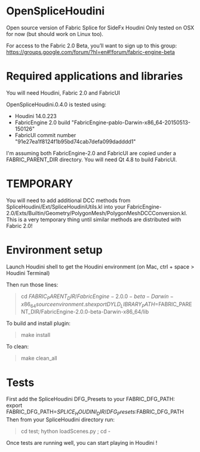 # OpenSpliceHoudini

Open source version of Fabric Splice for SideFx Houdini
Only tested on OSX for now (but should work on Linux too).

For access to the Fabric 2.0 Beta, you’ll want to sign up to this group:
https://groups.google.com/forum/?hl=en#!forum/fabric-engine-beta

# Required applications and libraries

You will need Houdini, Fabric 2.0 and FabricUI

OpenSpliceHoudini.0.4.0 is tested using:
* Houdini 14.0.223
* FabricEngine 2.0 build "FabricEngine-pablo-Darwin-x86_64-20150513-150126"
* FabricUI commit number "91e27ea1f8124f1b95bd74cab7defa099dadddd1"

I'm assuming both FabricEngine-2.0 and FabricUI are copied under a FABRIC_PARENT_DIR directory.
You will need Qt 4.8 to build FabricUI.

# TEMPORARY

You will need to add additional DCC methods from SpliceHoudini/Ext/SpliceHoudiniUtils.kl into your FabricEngine-2.0/Exts/Builtin/Geometry/PolygonMesh/PolygonMeshDCCConversion.kl.
This is a very temporary thing until similar methods are distributed with Fabric 2.0!

# Environment setup

Launch Houdini shell to get the Houdini environment (on Mac, ctrl + space > Houdini Terminal)

Then run those lines:
> cd $FABRIC_PARENT_DIR/FabricEngine-2.0.0-beta-Darwin-x86_64
> source environment.sh
> export DYLD_LIBRARY_PATH=$FABRIC_PARENT_DIR/FabricEngine-2.0.0-beta-Darwin-x86_64/lib

To build and install plugin:
> make install

To clean:
> make clean_all

# Tests

First add the SpliceHoudini DFG_Presets to your FABRIC_DFG_PATH:  
export FABRIC_DFG_PATH=$SPLICE_HOUDINI_DIR/DFG_Presets:$FABRIC_DFG_PATH
Then from your SpliceHoudini directory run: 
> cd test; hython loadScenes.py ; cd -

Once tests are running well, you can start playing in Houdini !
